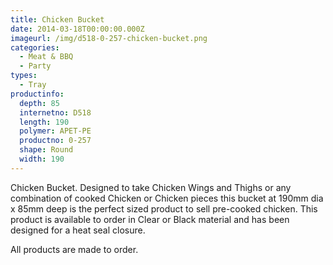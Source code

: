 ```yaml
---
title: Chicken Bucket
date: 2014-03-18T00:00:00.000Z
imageurl: /img/d518-0-257-chicken-bucket.png
categories:
  - Meat & BBQ
  - Party
types:
  - Tray
productinfo:
  depth: 85
  internetno: D518
  length: 190
  polymer: APET-PE
  productno: 0-257
  shape: Round
  width: 190
---
```

Chicken Bucket. Designed to take Chicken Wings and Thighs or any combination of cooked Chicken or Chicken pieces this bucket at 190mm dia x 85mm deep is the perfect sized product to sell pre-cooked chicken. This product is available to order in Clear or Black material and has been designed for a heat seal closure.

All products are made to order.
